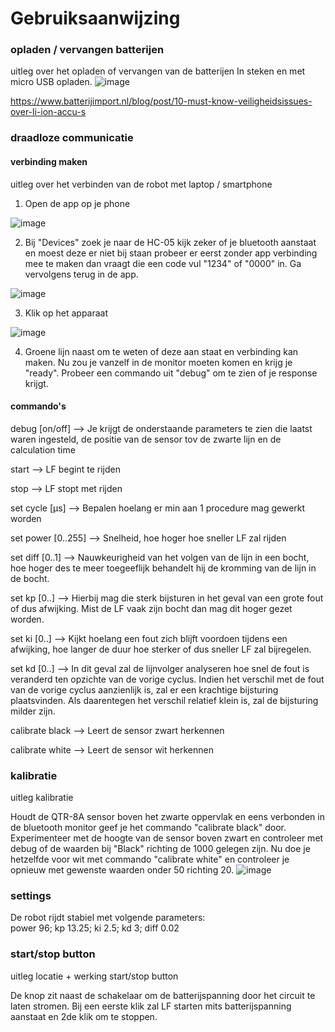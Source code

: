 # Gebruiksaanwijzing

### opladen / vervangen batterijen
uitleg over het opladen of vervangen van de batterijen
In steken en met micro USB opladen.
![image](https://github.com/lanseAM/Linefollower/assets/114751410/97e39f65-3147-47e0-aa7f-c5c54bca66fe)

https://www.batterijimport.nl/blog/post/10-must-know-veiligheidsissues-over-li-ion-accu-s


### draadloze communicatie
#### verbinding maken
uitleg over het verbinden van de robot met laptop / smartphone

1) Open de app op je phone   

![image](https://github.com/lanseAM/Linefollower/assets/114751410/f5babd2b-af57-4305-b93a-ec7b08a40322)

2) Bij "Devices" zoek je naar de HC-05 kijk zeker of je bluetooth aanstaat en moest deze er niet bij staan probeer er eerst zonder app verbinding mee te maken dan vraagt die een code vul "1234" of "0000" in. Ga vervolgens terug in de app.
   
![image](https://github.com/lanseAM/Linefollower/assets/114751410/6eeb92fe-5e6c-4ab2-948a-d89bfd89e407)

3) Klik op het apparaat

![image](https://github.com/lanseAM/Linefollower/assets/114751410/48c071fe-e5d5-46f3-ada2-a7e69641bd46)

4) Groene lijn naast om te weten of deze aan staat en verbinding kan maken.
Nu zou je vanzelf in de monitor moeten komen en krijg je "ready".
Probeer een commando uit "debug" om te zien of je response krijgt.

#### commando's
debug [on/off]  --> Je krijgt de onderstaande parameters te zien die laatst waren ingesteld, de positie van de sensor tov de zwarte lijn en de calculation time

start  --> LF begint te rijden

stop  --> LF stopt met rijden

set cycle [µs]  --> Bepalen hoelang er min aan 1 procedure mag gewerkt worden

set power [0..255]  --> Snelheid, hoe hoger hoe sneller LF zal rijden

set diff [0..1]  --> Nauwkeurigheid van het volgen van de lijn in een bocht, hoe hoger des te meer toegeeflijk behandelt hij de kromming van de lijn in de bocht.

set kp [0..]  --> Hierbij mag die sterk bijsturen in het geval van een grote fout of dus afwijking. Mist de LF vaak zijn bocht dan mag dit hoger gezet worden.

set ki [0..]  --> Kijkt hoelang een fout zich blijft voordoen tijdens een afwijking, hoe langer de duur hoe sterker of dus sneller LF zal bijregelen.

set kd [0..]  --> In dit geval zal de lijnvolger analyseren hoe snel de fout is veranderd ten opzichte van de vorige cyclus. Indien het verschil met de fout van de vorige cyclus aanzienlijk is, zal er een krachtige bijsturing plaatsvinden. Als daarentegen het verschil relatief klein is, zal de bijsturing milder zijn.

calibrate black  --> Leert de sensor zwart herkennen

calibrate white  --> Leert de sensor wit herkennen

### kalibratie
uitleg kalibratie  

Houdt de QTR-8A sensor boven het zwarte oppervlak en eens verbonden in de bluetooth monitor geef je het commando "calibrate black" door.
Experimenteer met de hoogte van de sensor boven zwart en controleer met debug of de waarden bij "Black" richting de 1000 gelegen zijn.
Nu doe je hetzelfde voor wit met commando "calibrate white" en controleer je opnieuw met gewenste waarden onder 50 richting 20.
![image](https://github.com/lanseAM/Linefollower/assets/114751410/9b1003ad-43df-4e05-a908-0fdfc0de33e8)



### settings
De robot rijdt stabiel met volgende parameters:  
power 96; kp 13.25; ki 2.5; kd 3; diff 0.02

### start/stop button
uitleg locatie + werking start/stop button

De knop zit naast de schakelaar om de batterijspanning door het circuit te laten stromen. Bij een eerste klik zal LF starten mits batterijspanning aanstaat en 2de klik om te stoppen.
